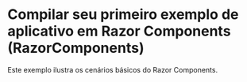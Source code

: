 # <a name="build-your-first-razor-components-app-sample-razorcomponents"></a>Compilar seu primeiro exemplo de aplicativo em Razor Components (RazorComponents)

Este exemplo ilustra os cenários básicos do Razor Components.
